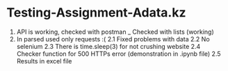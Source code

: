 # Testing-Assignment-Adata.kz

1. API is working, checked with postman
   _ Checked with lists (working)
2. In parsed used only requests :(
   2.1 Fixed problems with data
   2.2 No selenium
   2.3 There is time.sleep(3) for not crushing website
   2.4 Checker function for 500 HTTPs error (demonstration in .ipynb file)
   2.5 Results in excel file

